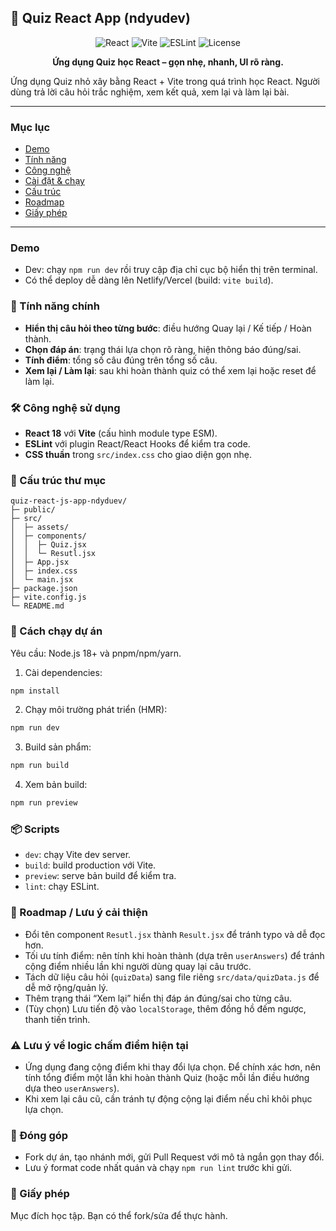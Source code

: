 ## 🎯 Quiz React App (ndyudev)

<div align="center">

![React](https://img.shields.io/badge/React-18.3.1-61DAFB?style=for-the-badge&logo=react&logoColor=black)
![Vite](https://img.shields.io/badge/Vite-5.x-646CFF?style=for-the-badge&logo=vite&logoColor=white)
![ESLint](https://img.shields.io/badge/ESLint-9.x-4B32C3?style=for-the-badge&logo=eslint&logoColor=white)
![License](https://img.shields.io/badge/License-MIT-black?style=for-the-badge)

**Ứng dụng Quiz học React – gọn nhẹ, nhanh, UI rõ ràng.**

</div>

Ứng dụng Quiz nhỏ xây bằng React + Vite trong quá trình học React. Người dùng trả lời câu hỏi trắc nghiệm, xem kết quả, xem lại và làm lại bài.

---

### Mục lục
- [Demo](#demo)
- [Tính năng](#-tính-năng-chính)
- [Công nghệ](#-công-nghệ-sử-dụng)
- [Cài đặt & chạy](#-cách-chạy-dự-án)
- [Cấu trúc](#-cấu-trúc-thư-mục)
- [Roadmap](#-roadmap--lưu-ý-cải-thiện)
- [Giấy phép](#-giấy-phép)

---

### Demo
- Dev: chạy `npm run dev` rồi truy cập địa chỉ cục bộ hiển thị trên terminal.
- Có thể deploy dễ dàng lên Netlify/Vercel (build: `vite build`).

### 🧩 Tính năng chính
- **Hiển thị câu hỏi theo từng bước**: điều hướng Quay lại / Kế tiếp / Hoàn thành.
- **Chọn đáp án**: trạng thái lựa chọn rõ ràng, hiện thông báo đúng/sai.
- **Tính điểm**: tổng số câu đúng trên tổng số câu.
- **Xem lại / Làm lại**: sau khi hoàn thành quiz có thể xem lại hoặc reset để làm lại.

### 🛠️ Công nghệ sử dụng
- **React 18** với **Vite** (cấu hình module type ESM).
- **ESLint** với plugin React/React Hooks để kiểm tra code.
- **CSS thuần** trong `src/index.css` cho giao diện gọn nhẹ.

### 📁 Cấu trúc thư mục
```
quiz-react-js-app-ndyduev/
├─ public/
├─ src/
│  ├─ assets/
│  ├─ components/
│  │  ├─ Quiz.jsx
│  │  └─ Resutl.jsx
│  ├─ App.jsx
│  ├─ index.css
│  └─ main.jsx
├─ package.json
├─ vite.config.js
└─ README.md
```

### 🚀 Cách chạy dự án
Yêu cầu: Node.js 18+ và pnpm/npm/yarn.

1) Cài dependencies:
```bash
npm install
```

2) Chạy môi trường phát triển (HMR):
```bash
npm run dev
```

3) Build sản phẩm:
```bash
npm run build
```

4) Xem bản build:
```bash
npm run preview
```

### 📦 Scripts
- `dev`: chạy Vite dev server.
- `build`: build production với Vite.
- `preview`: serve bản build để kiểm tra.
- `lint`: chạy ESLint.

### 🧭 Roadmap / Lưu ý cải thiện
- Đổi tên component `Resutl.jsx` thành `Result.jsx` để tránh typo và dễ đọc hơn.
- Tối ưu tính điểm: nên tính khi hoàn thành (dựa trên `userAnswers`) để tránh cộng điểm nhiều lần khi người dùng quay lại câu trước.
- Tách dữ liệu câu hỏi (`quizData`) sang file riêng `src/data/quizData.js` để dễ mở rộng/quản lý.
- Thêm trạng thái “Xem lại” hiển thị đáp án đúng/sai cho từng câu.
- (Tùy chọn) Lưu tiến độ vào `localStorage`, thêm đồng hồ đếm ngược, thanh tiến trình.

### ⚠️ Lưu ý về logic chấm điểm hiện tại
- Ứng dụng đang cộng điểm khi thay đổi lựa chọn. Để chính xác hơn, nên tính tổng điểm một lần khi hoàn thành Quiz (hoặc mỗi lần điều hướng dựa theo `userAnswers`).
- Khi xem lại câu cũ, cần tránh tự động cộng lại điểm nếu chỉ khôi phục lựa chọn.

### 🤝 Đóng góp
- Fork dự án, tạo nhánh mới, gửi Pull Request với mô tả ngắn gọn thay đổi.
- Lưu ý format code nhất quán và chạy `npm run lint` trước khi gửi.

### 📄 Giấy phép
Mục đích học tập. Bạn có thể fork/sửa để thực hành.
